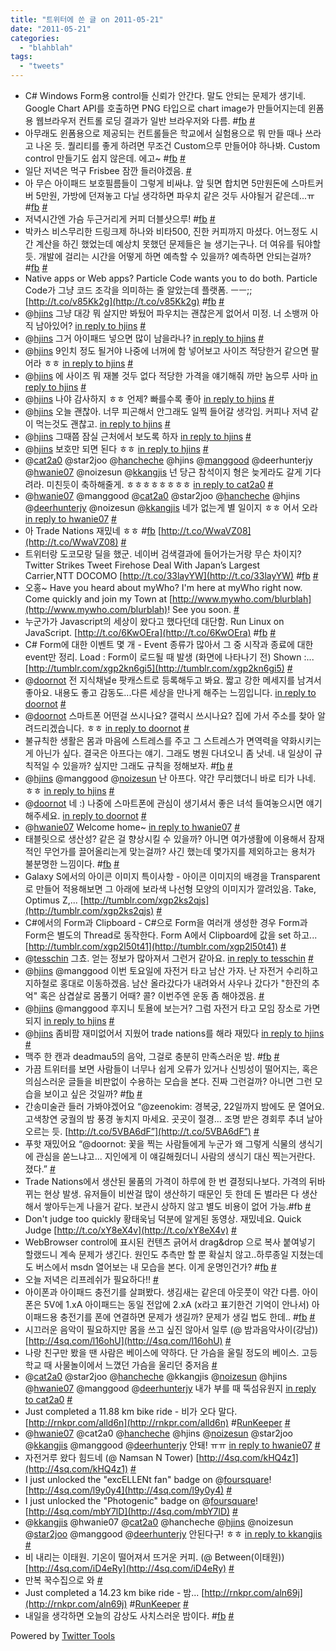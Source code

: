 ```yaml
---
title: "트위터에 쓴 글 on 2011-05-21"
date: "2011-05-21"
categories: 
  - "blahblah"
tags: 
  - "tweets"
---
```


- C# Windows Form용 control들 신뢰가 안간다. 말도 안되는 문제가 생기네. Google Chart API를 호출하면 PNG 타입으로 chart image가 만들어지는데 윈폼용 웹브라우저 컨트롤 로딩 결과가 일반 브라우저와 다름. #[fb](http://search.twitter.com/search?q=%23fb) [#](http://twitter.com/blurblah/statuses/69707182932893696)
- 아무래도 윈폼용으로 제공되는 컨트롤들은 학교에서 실험용으로 뭐 만들 때나 쓰라고 나온 듯. 퀄리티를 좋게 하려면 무조건 Custom으루 만들어야 하나봐. Custom control 만들기도 쉽지 않은데. 에고~ #[fb](http://search.twitter.com/search?q=%23fb) [#](http://twitter.com/blurblah/statuses/69707548399382528)
- 일단 저녁은 먹구 Frisbee 잠깐 들러야겠음. [#](http://twitter.com/blurblah/statuses/69707665143627776)
- 아 무슨 아이패드 보호필름들이 그렇게 비싸냐. 앞 뒷면 합치면 5만원돈에 스마트커버 5만원, 가방에 던져놓고 다닐 생각하면 파우치 같은 것두 사야될거 같은데...ㅠ #[fb](http://search.twitter.com/search?q=%23fb) [#](http://twitter.com/blurblah/statuses/69722359757680640)
- 저녁시간엔 가슴 두근거리게 커피 더블샷으루! #[fb](http://search.twitter.com/search?q=%23fb) [#](http://twitter.com/blurblah/statuses/69723131480244224)
- 박카스 비스무리한 드링크제 하나와 비타500, 진한 커피까지 마셨다. 어느정도 시간 계산을 하긴 했었는데 예상치 못했던 문제들은 늘 생기는구나. 더 여유를 둬야할 듯. 개발에 걸리는 시간을 어떻게 하면 예측할 수 있을까? 예측하면 안되는걸까? #[fb](http://search.twitter.com/search?q=%23fb) [#](http://twitter.com/blurblah/statuses/69841568575651840)
- Native apps or Web apps? Particle Code wants you to do both. Particle Code가 그냥 코드 조각을 의미하는 줄 알았는데 플랫폼. ㅡㅡ;; [http://t.co/v85Kk2g](http://t.co/v85Kk2g) #[fb](http://search.twitter.com/search?q=%23fb) [#](http://twitter.com/blurblah/statuses/69874763069267968)
- @[hjins](http://twitter.com/hjins) 그냥 대강 뭐 살지만 봐뒀어 파우치는 괜찮은게 없어서 미정. 너 소뱅꺼 아직 남아있어? [in reply to hjins](http://twitter.com/hjins/statuses/69920468257349632) [#](http://twitter.com/blurblah/statuses/69943830484496384)
- @[hjins](http://twitter.com/hjins) 그거 아이패드 넣으면 많이 남을라나? [in reply to hjins](http://twitter.com/hjins/statuses/69957432654303232) [#](http://twitter.com/blurblah/statuses/69971388143894529)
- @[hjins](http://twitter.com/hjins) 9인치 정도 될거야 나중에 너꺼에 함 넣어보고 사이즈 적당한거 같으면 팔어라 ㅎㅎ [in reply to hjins](http://twitter.com/hjins/statuses/69971581690056704) [#](http://twitter.com/blurblah/statuses/69972337017094144)
- @[hjins](http://twitter.com/hjins) 에 사이즈 뭐 재볼 것두 없다 적당한 가격을 얘기해줘 까만 놈으루 사마 [in reply to hjins](http://twitter.com/hjins/statuses/69972431326019584) [#](http://twitter.com/blurblah/statuses/69972726487580672)
- @[hjins](http://twitter.com/hjins) 나야 감사하지 ㅎㅎ 언제? 빠를수록 좋아 [in reply to hjins](http://twitter.com/hjins/statuses/69980647149682688) [#](http://twitter.com/blurblah/statuses/70004181305524224)
- @[hjins](http://twitter.com/hjins) 오늘 괜찮아. 너무 피곤해서 안그래도 일찍 들어갈 생각임. 커피나 저녁 같이 먹는것도 괜찮고. [in reply to hjins](http://twitter.com/hjins/statuses/70004297210937344) [#](http://twitter.com/blurblah/statuses/70004533140533248)
- @[hjins](http://twitter.com/hjins) 그때쯤 잠실 근처에서 보도록 하자 [in reply to hjins](http://twitter.com/hjins/statuses/70004800141529088) [#](http://twitter.com/blurblah/statuses/70005243001307136)
- @[hjins](http://twitter.com/hjins) 보호만 되면 된다 ㅎㅎ [in reply to hjins](http://twitter.com/hjins/statuses/70005558987603968) [#](http://twitter.com/blurblah/statuses/70007198146764800)
- @[cat2a0](http://twitter.com/cat2a0) @star2joo @[hancheche](http://twitter.com/hancheche) @hjins @[manggood](http://twitter.com/manggood) @deerhunterjy @[hwanie07](http://twitter.com/hwanie07) @noizesun @[kkangjis](http://twitter.com/kkangjis) 넌 당근 참석이지 형은 늦게라도 갈게 기다려라. 미친듯이 축하해줄게. ㅎㅎㅎㅎㅎㅎㅎㅎ [in reply to cat2a0](http://twitter.com/cat2a0/statuses/70051240930844672) [#](http://twitter.com/blurblah/statuses/70053494563930112)
- @[hwanie07](http://twitter.com/hwanie07) @manggood @[cat2a0](http://twitter.com/cat2a0) @star2joo @[hancheche](http://twitter.com/hancheche) @hjins @[deerhunterjy](http://twitter.com/deerhunterjy) @noizesun @[kkangjis](http://twitter.com/kkangjis) 네가 없는게 별 일이지 ㅎㅎ 어서 오라 [in reply to hwanie07](http://twitter.com/hwanie07/statuses/70067873095221248) [#](http://twitter.com/blurblah/statuses/70074052672364544)
- 아 Trade Nations 재밌네 ㅎㅎ #[fb](http://search.twitter.com/search?q=%23fb) [http://t.co/WwaVZ08](http://t.co/WwaVZ08) [#](http://twitter.com/blurblah/statuses/70078676909309953)
- 트위터랑 도코모랑 딜을 했군. 네이버 검색결과에 들어가는거랑 무슨 차이지?Twitter Strikes Tweet Firehose Deal With Japan’s Largest Carrier,NTT DOCOMO [http://t.co/33layYW](http://t.co/33layYW) #[fb](http://search.twitter.com/search?q=%23fb) [#](http://twitter.com/blurblah/statuses/70316342208757760)
- 오홍~ Have you heard about myWho? I'm here at myWho right now. Come quickly and join my Town at [http://www.mywho.com/blurblah](http://www.mywho.com/blurblah)! See you soon. [#](http://twitter.com/blurblah/statuses/70330701777612800)
- 누군가가 Javascript의 세상이 왔다고 했다던데 대단함. Run Linux on JavaScript. [http://t.co/6KwOEra](http://t.co/6KwOEra) #[fb](http://search.twitter.com/search?q=%23fb) [#](http://twitter.com/blurblah/statuses/70685708364427264)
- C# Form에 대한 이벤트 몇 개 - Event 종류가 많아서 그 중 시작과 종료에 대한 event만 정리. Load : Form이 로드될 때 발생 (화면에 나타나기 전) Shown :... [http://tumblr.com/xgp2kn6gi5](http://tumblr.com/xgp2kn6gi5) [#](http://twitter.com/blurblah/statuses/70758863170846720)
- @[doornot](http://twitter.com/doornot) 전 지식채널e 팟캐스트로 등록해두고 봐요. 짧고 강한 메세지를 남겨서 좋아요. 내용도 좋고 감동도...다른 세상을 만나게 해주는 느낌입니다. [in reply to doornot](http://twitter.com/doornot/statuses/70697495734398976) [#](http://twitter.com/blurblah/statuses/70759968164417536)
- @[doornot](http://twitter.com/doornot) 스마트폰 어떤걸 쓰시나요? 갤럭시 쓰시나요? 집에 가서 주소를 찾아 알려드리겠습니다. ㅎㅎ [in reply to doornot](http://twitter.com/doornot/statuses/70764871402270721) [#](http://twitter.com/blurblah/statuses/70770367303655424)
- 불규칙한 생활은 몸과 마음에 스트레스를 주고 그 스트레스가 면역력을 약화시키는게 아닌가 싶다. 결국은 아프다는 얘기. 그래도 병원 다녀오니 좀 낫네. 내 일상이 규칙적일 수 있을까? 싶지만 그래도 규칙을 정해보자. #[fb](http://search.twitter.com/search?q=%23fb) [#](http://twitter.com/blurblah/statuses/70771521618067456)
- @[hjins](http://twitter.com/hjins) @manggood @[noizesun](http://twitter.com/noizesun) 난 아프다. 약간 무리했더니 바로 티가 나네. ㅎㅎ [in reply to hjins](http://twitter.com/hjins/statuses/70763602646269952) [#](http://twitter.com/blurblah/statuses/70776943452237824)
- @[doornot](http://twitter.com/doornot) 네 :) 나중에 스마트폰에 관심이 생기셔서 좋은 녀석 들여놓으시면 얘기해주세요. [in reply to doornot](http://twitter.com/doornot/statuses/70775528495382528) [#](http://twitter.com/blurblah/statuses/70777662695686144)
- @[hwanie07](http://twitter.com/hwanie07) Welcome home~ [in reply to hwanie07](http://twitter.com/hwanie07/statuses/70778997780389888) [#](http://twitter.com/blurblah/statuses/70779239951110144)
- 태블릿으로 생산성? 같은 걸 향상시킬 수 있을까? 아니면 여가생활에 이용해서 잠재적인 무언가를 끌어올리는게 맞는걸까? 사긴 했는데 몇가지를 제외하고는 용처가 불분명한 느낌이다. #[fb](http://search.twitter.com/search?q=%23fb) [#](http://twitter.com/blurblah/statuses/70892111528079360)
- Galaxy S에서의 아이콘 이미지 특이사항 - 아이콘 이미지의 배경을 Transparent로 만들어 적용해보면 그 아래에 보라색 나선형 모양의 이미지가 깔려있음. Take, Optimus Z,... [http://tumblr.com/xgp2ks2qjs](http://tumblr.com/xgp2ks2qjs) [#](http://twitter.com/blurblah/statuses/70899850144780288)
- C#에서의 Form과 Clipboard - C#으로 Form을 여러개 생성한 경우 Form과 Form은 별도의 Thread로 동작한다. Form A에서 Clipboard에 값을 set 하고... [http://tumblr.com/xgp2l50t41](http://tumblr.com/xgp2l50t41) [#](http://twitter.com/blurblah/statuses/71103951499563008)
- @[tesschin](http://twitter.com/tesschin) 그쵸. 얻는 정보가 많아져서 그런거 같아요. [in reply to tesschin](http://twitter.com/tesschin/statuses/71112116945436672) [#](http://twitter.com/blurblah/statuses/71125874543562752)
- @[hjins](http://twitter.com/hjins) @manggood 이번 토요일에 자전거 타고 남산 가자. 난 자전거 수리하고 지하철로 홍대로 이동하겠음. 남산 올라갔다가 내려와서 사우나 갔다가 "한잔의 추억" 혹은 삼겹살로 몸풀기 어때? 콜? 이번주엔 운동 좀 해야겠음. [#](http://twitter.com/blurblah/statuses/71126700641095680)
- @[hjins](http://twitter.com/hjins) @manggood 후지니 토욜에 보는거? 그럼 자전거 타고 모임 장소로 가면 되지 [in reply to hjins](http://twitter.com/hjins/statuses/71130942927945728) [#](http://twitter.com/blurblah/statuses/71146294713913344)
- @[hjins](http://twitter.com/hjins) 좀비팜 재미없어서 지웠어 trade nations를 해라 재밌다 [in reply to hjins](http://twitter.com/hjins/statuses/71145790269165568) [#](http://twitter.com/blurblah/statuses/71146522322022400)
- 맥주 한 캔과 deadmau5의 음악, 그걸로 충분히 만족스러운 밤. #[fb](http://search.twitter.com/search?q=%23fb) [#](http://twitter.com/blurblah/statuses/71245897408851968)
- 가끔 트위터를 보면 사람들이 너무나 쉽게 오류가 있거나 신빙성이 떨어지는, 혹은 의심스러운 글들을 비판없이 수용하는 모습을 본다. 진짜 그런걸까? 아니면 그런 모습을 보이고 싶은 것일까? #[fb](http://search.twitter.com/search?q=%23fb) [#](http://twitter.com/blurblah/statuses/71248129655181312)
- 간송미술관 들러 가봐야겠어요 “@zeenokim: 경복궁, 22일까지 밤에도 문 열어요. 고색창연 궁궐의 밤 풍경 놓치지 마세요. 곳곳이 절경… 조명 받은 경회루 추녀 날아오르는 듯. [http://t.co/5VBA6dF”](http://t.co/5VBA6dF”) [#](http://twitter.com/blurblah/statuses/71249518900940801)
- 푸핫 재밌어요 “@doornot: 꽃을 찍는 사람들에게 누군가 왜 그렇게 식물의 생식기에 관심을 쏟느냐고... 지인에게 이 얘길해줬더니 사람의 생식기 대신 찍는거란다. 졌다.” [#](http://twitter.com/blurblah/statuses/71383233652195328)
- Trade Nations에서 생산된 물품의 가격이 하루에 한 번 결정되나보다. 가격의 뒤바뀌는 현상 발생. 유저들이 비싼걸 많이 생산하기 때문인 듯 한데 돈 벌라믄 다 생산해서 쌓아두는게 나을거 같다. 보관시 상하지 않고 별도 비용이 없어 가능.#fb [#](http://twitter.com/blurblah/statuses/71403733002629120)
- Don't judge too quickly 황태욱님 덕분에 알게된 동영상. 재밌네요. Quick Judge [http://t.co/xY8eX4v](http://t.co/xY8eX4v) [#](http://twitter.com/blurblah/statuses/71501467604889600)
- WebBrowser control에 표시된 컨텐츠 긁어서 drag&drop 으로 복사 붙여넣기 할랬드니 계속 문제가 생긴다. 원인도 추측만 할 뿐 확실치 않고..하루종일 지쳤는데도 버스에서 msdn 열어보는 내 모습을 본다. 이게 운명인건가? #[fb](http://search.twitter.com/search?q=%23fb) [#](http://twitter.com/blurblah/statuses/71532814180417536)
- 오늘 저녁은 리프레쉬가 필요하다!! [#](http://twitter.com/blurblah/statuses/71533484832862208)
- 아이폰과 아이패드 충전기를 살펴봤다. 생김새는 같은데 아웃풋이 약간 다름. 아이폰은 5V에 1.xA 아이패드는 동일 전압에 2.xA (x라고 표기한건 기억이 안나서) 아이패드용 충전기를 폰에 연결하면 문제가 생길까? 문제가 생길 법도 한데.. #[fb](http://search.twitter.com/search?q=%23fb) [#](http://twitter.com/blurblah/statuses/71536094985981952)
- 시끄러운 음악이 필요하지만 몸을 쓰고 싶진 않아서 일루 (@ 밤과음악사이(강남)) [http://4sq.com/l16ohU](http://4sq.com/l16ohU) [#](http://twitter.com/blurblah/statuses/71545779667472384)
- 나랑 친구만 봤을 땐 사람은 베이스에 약하다. 단 가슴을 울릴 정도의 베이스. 고등학교 때 사물놀이에서 느꼈던 가슴을 울리던 중저음 [#](http://twitter.com/blurblah/statuses/71556316040146945)
- @[cat2a0](http://twitter.com/cat2a0) @star2joo @[hancheche](http://twitter.com/hancheche) @kkangjis @[noizesun](http://twitter.com/noizesun) @hjins @[hwanie07](http://twitter.com/hwanie07) @manggood @[deerhunterjy](http://twitter.com/deerhunterjy) 내가 부를 때 뚝섬유원지 [in reply to cat2a0](http://twitter.com/cat2a0/statuses/71587735495909376) [#](http://twitter.com/blurblah/statuses/71589444846759936)
- Just completed a 11.88 km bike ride - 비가 오다 말다. [http://rnkpr.com/alld6n](http://rnkpr.com/alld6n) #[RunKeeper](http://search.twitter.com/search?q=%23RunKeeper) [#](http://twitter.com/blurblah/statuses/71796253217923072)
- @[hwanie07](http://twitter.com/hwanie07) @cat2a0 @[hancheche](http://twitter.com/hancheche) @hjins @[noizesun](http://twitter.com/noizesun) @star2joo @[kkangjis](http://twitter.com/kkangjis) @manggood @[deerhunterjy](http://twitter.com/deerhunterjy) 안돼! ㅠㅠ [in reply to hwanie07](http://twitter.com/hwanie07/statuses/71802390176727041) [#](http://twitter.com/blurblah/statuses/71802690870579200)
- 자전거루 왔다 힘드네 (@ Namsan N Tower) [http://4sq.com/kHQ4z1](http://4sq.com/kHQ4z1) [#](http://twitter.com/blurblah/statuses/71819228017197056)
- I just unlocked the "excELLENt fan" badge on @[foursquare](http://twitter.com/foursquare)! [http://4sq.com/l9y0y4](http://4sq.com/l9y0y4) [#](http://twitter.com/blurblah/statuses/71819227367092224)
- I just unlocked the "Photogenic" badge on @[foursquare](http://twitter.com/foursquare)! [http://4sq.com/mbY7lD](http://4sq.com/mbY7lD) [#](http://twitter.com/blurblah/statuses/71819226834411520)
- @[kkangjis](http://twitter.com/kkangjis) @hwanie07 @[cat2a0](http://twitter.com/cat2a0) @hancheche @[hjins](http://twitter.com/hjins) @noizesun @[star2joo](http://twitter.com/star2joo) @manggood @[deerhunterjy](http://twitter.com/deerhunterjy) 안된다구! ㅎㅎ [in reply to kkangjis](http://twitter.com/kkangjis/statuses/71813151678668801) [#](http://twitter.com/blurblah/statuses/71820066148192256)
- 비 내리는 이태원. 기온이 떨어져서 뜨거운 커피. (@ Between(이태원)) [http://4sq.com/iD4eRy](http://4sq.com/iD4eRy) [#](http://twitter.com/blurblah/statuses/71842536393687041)
- 만복 꾹수집으로 와 [#](http://twitter.com/blurblah/statuses/71905937023188992)
- Just completed a 14.23 km bike ride - 밤... [http://rnkpr.com/aln69j](http://rnkpr.com/aln69j) #[RunKeeper](http://search.twitter.com/search?q=%23RunKeeper) [#](http://twitter.com/blurblah/statuses/71992904188567553)
- 내일을 생각하면 오늘의 감상도 사치스러운 밤이다. #[fb](http://search.twitter.com/search?q=%23fb) [#](http://twitter.com/blurblah/statuses/72001893475422208)

Powered by [Twitter Tools](http://alexking.org/projects/wordpress)
